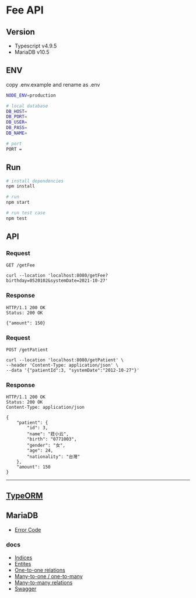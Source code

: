 # Fee API

## Version

- Typescript v4.9.5
- MariaDB v10.5

## ENV

copy .env.example and rename as .env

```bash
NODE_ENV=production

# local database
DB_HOST=
DB_PORT=
DB_USER=
DB_PASS=
DB_NAME=

# port
PORT =
```

## Run

```bash
# install dependencies
npm install

# run
npm start

# run test case
npm test

```

## API

### Request

`GET /getFee`

    curl --location 'localhost:8080/getFee?birthday=0520102&systemDate=2021-10-27'

### Response

    HTTP/1.1 200 OK
    Status: 200 OK

    {"amount": 150}

### Request

`POST /getPatient`

    curl --location 'localhost:8080/getPatient' \
    --header 'Content-Type: application/json' \
    --data '{"patientId":3, "systemDate":"2012-10-27"}'

### Response

    HTTP/1.1 200 OK
    Status: 200 OK
    Content-Type: application/json

    {
        "patient": {
            "id": 3,
            "name": "莊小云",
            "birth": "0771003",
            "gender": "女",
            "age": 24,
            "nationality": "台灣"
        },
        "amount": 150
    }

---

## [TypeORM](https://github.com/typeorm/typeorm)

## MariaDB

- [Error Code](https://mariadb.com/docs/reference/es10.4/error-codes/#error-codes-in-10-4)

### docs

- [Indices](https://github.com/typeorm/typeorm/blob/master/docs/indices.md)
- [Entites](https://github.com/typeorm/typeorm/blob/master/docs/entities.md)
- [One-to-one relations](https://github.com/typeorm/typeorm/blob/master/docs/one-to-one-relations.md)
- [Many-to-one / one-to-many](https://github.com/typeorm/typeorm/blob/master/docs/many-to-one-one-to-many-relations.md)
- [Many-to-many relations](https://github.com/typeorm/typeorm/blob/master/docs/many-to-many-relations.md)
- [Swagger](https://swagger.io/specification/)
